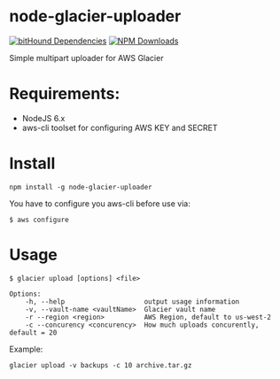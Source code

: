 # node-glacier-uploader

[![bitHound Dependencies](https://www.bithound.io/github/josser/node-glacier-uploader/badges/dependencies.svg)](https://www.bithound.io/github/josser/node-glacier-uploader/master/dependencies/npm)
[![NPM Downloads](https://img.shields.io/npm/dt/node-glacier-uploader.svg)](http://npmjs.com/package/node-glacier-uploader)

Simple multipart uploader for AWS Glacier

# Requirements:
* NodeJS 6.x
* aws-cli toolset for configuring AWS KEY and SECRET

# Install
```
npm install -g node-glacier-uploader
```

You have to configure you aws-cli before use via:
```
$ aws configure
```

# Usage
```
$ glacier upload [options] <file>

Options:
    -h, --help                    output usage information
    -v, --vault-name <vaultName>  Glacier vault name
    -r --region <region>          AWS Region, default to us-west-2
    -c --concurency <concurency>  How much uploads concurently, default = 20

```
Example:
```
glacier upload -v backups -c 10 archive.tar.gz
```
